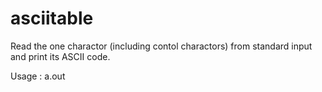 # asciitable
Read the one charactor (including contol charactors) from standard input and print its ASCII code.

Usage  : a.out
